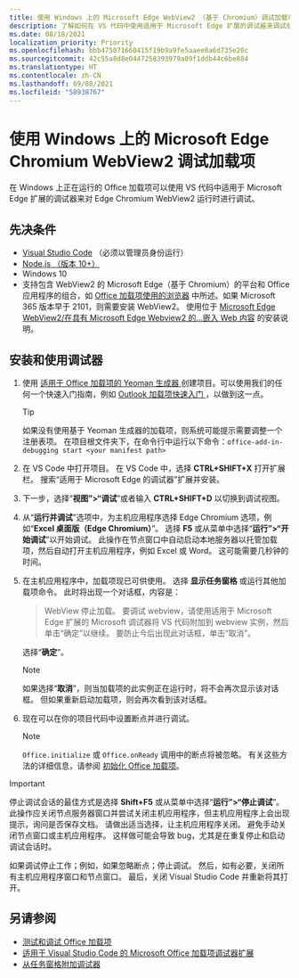 ```yaml
---
title: 使用 Windows 上的 Microsoft Edge WebView2 （基于 Chromium）调试加载项
description: 了解如何在 VS 代码中使用适用于 Microsoft Edge 扩展的调试器来调试使用 Microsoft Edge WebView2（基于 Chromium）的 Office 加载项。
ms.date: 08/18/2021
localization_priority: Priority
ms.openlocfilehash: bbb475071660415f19b9a9fe5aaee0a6d735e20c
ms.sourcegitcommit: 42c55a8d8e0447258393979a09f1ddb44c6be884
ms.translationtype: HT
ms.contentlocale: zh-CN
ms.lasthandoff: 09/08/2021
ms.locfileid: "58938767"
---
```

# <a name="debug-add-ins-on-windows-using-edge-chromium-webview2"></a>使用 Windows 上的 Microsoft Edge Chromium WebView2 调试加载项

在 Windows 上正在运行的 Office 加载项可以使用 VS 代码中适用于 Microsoft Edge 扩展的调试器来对 Edge Chromium WebView2 运行时进行调试。

## <a name="prerequisites"></a>先决条件

- [Visual Studio Code](https://code.visualstudio.com/) （必须以管理员身份运行）
- [Node.js （版本 10+）](https://nodejs.org/)
- Windows 10
- 支持包含 WebView2 的 Microsoft Edge（基于 Chromium）的平台和 Office 应用程序的组合，如 [ Office 加载项使用的浏览器](../concepts/browsers-used-by-office-web-add-ins.md) 中所述。如果 Microsoft 365 版本早于 2101，则需要安装 WebView2。 使用位于 [Microsoft Edge WebView2/在具有 Microsoft Edge Webview2 的...嵌入 Web 内容](https://developer.microsoft.com/microsoft-edge/webview2/) 的安装说明。

## <a name="install-and-use-the-debugger"></a>安装和使用调试器

1. 使用 [ 适用于 Office 加载项的 Yeoman 生成器 ](https://github.com/OfficeDev/generator-office) 创建项目。可以使用我们的任何一个快速入门指南，例如 [Outlook 加载项快速入门 ](../quickstarts/outlook-quickstart.md)，以做到这一点。

    > [!TIP]
    > 如果没有使用基于 Yeoman 生成器的加载项，则系统可能提示需要调整一个注册表项。 在项目根文件夹下，在命令行中运行以下命令：`office-add-in-debugging start <your manifest path>`

1. 在 VS Code 中打开项目。 在 VS Code 中，选择 **CTRL+SHIFT+X** 打开扩展栏。 搜索“适用于 Microsoft Edge 的调试器”扩展并安装。

1. 下一步，选择“**视图”>“调试**”或者输入 **CTRL+SHIFT+D** 以切换到调试视图。

1. 从“**运行并调试**”选项中，为主机应用程序选择 Edge Chromium 选项，例如“**Excel 桌面版（Edge Chromium）**”。 选择 **F5** 或从菜单中选择“**运行”>“开始调试**”以开始调试。 此操作在节点窗口中自动启动本地服务器以托管加载项，然后自动打开主机应用程序，例如 Excel 或 Word。 这可能需要几秒钟的时间。

1. 在主机应用程序中，加载项现已可供使用。 选择 **显示任务窗格** 或运行其他加载项命令。 此时将出现一个对话框，内容是：

   > WebView 停止加载。
   > 要调试 webview，请使用适用于 Microsoft Edge 扩展的 Microsoft 调试器将 VS 代码附加到 webview 实例，然后单击“确定”以继续。 要防止今后出现此对话框，单击“取消”。

   选择“**确定**”。

   > [!NOTE]
   > 如果选择“**取消**”，则当加载项的此实例正在运行时，将不会再次显示该对话框。 但如果重新启动加载项，则会再次看到该对话框。

1. 现在可以在你的项目代码中设置断点并进行调试。

   > [!NOTE]
   > `Office.initialize` 或 `Office.onReady` 调用中的断点将被忽略。 有关这些方法的详细信息，请参阅 [初始化 Office 加载项](../develop/initialize-add-in.md)。

> [!IMPORTANT]
> 停止调试会话的最佳方式是选择 **Shift+F5** 或从菜单中选择“**运行”>“停止调试**”。 此操作应关闭节点服务器窗口并尝试关闭主机应用程序，但主机应用程序上会出现提示，询问是否保存文档。 请做出适当选择，让主机应用程序关闭。 避免手动关闭节点窗口或主机应用程序。 这样做可能会导致 bug，尤其是在重复停止和启动调试会话时。
>
> 如果调试停止工作；例如，如果忽略断点；停止调试。 然后，如有必要，关闭所有主机应用程序窗口和节点窗口。 最后，关闭 Visual Studio Code 并重新将其打开。

## <a name="see-also"></a>另请参阅

- [测试和调试 Office 加载项](test-debug-office-add-ins.md)
- [适用于 Visual Studio Code 的 Microsoft Office 加载项调试器扩展](debug-with-vs-extension.md)
- [从任务窗格附加调试器](attach-debugger-from-task-pane.md)
